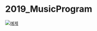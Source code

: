 # 2019_MusicProgram
[![예제](https://www.youtube.com/watch?v=Gw3HIezNNiY/0.jpg)](https://www.youtube.com/watch?v=Gw3HIezNNiY?t=0s) 
